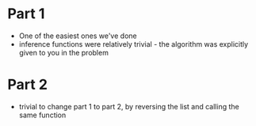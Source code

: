 # Part 1
* One of the easiest ones we've done
* inference functions were relatively trivial - the algorithm was explicitly given to you in the problem
# Part 2
* trivial to change part 1 to part 2, by reversing the list and calling the same function